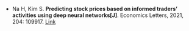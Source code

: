 * Na H, Kim S. <b>Predicting stock prices based on informed traders’ activities using deep neural networks[J]</b>. Economics Letters, 2021, 204: 109917. [Link](https://www.sciencedirect.com/science/article/pii/S0165176521001944)
